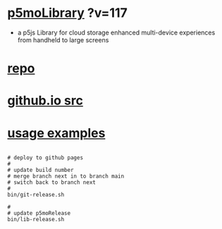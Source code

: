 # [p5moLibrary](https://github.com/molab-itp/p5moLibrary) ?v=117

- a p5js Library for cloud storage enhanced multi-device experiences from handheld to large screens

# [repo](https://github.com/molab-itp/p5moLibrary)

# [github.io src](https://molab-itp.github.io/p5moLibrary/src?v=117)

# [usage examples](https://github.com/molab-itp/p5moExamples)

```

# deploy to github pages
#
# update build number
# merge branch next in to branch main
# switch back to branch next
#
bin/git-release.sh

#
# update p5moRelease
bin/lib-release.sh


```
